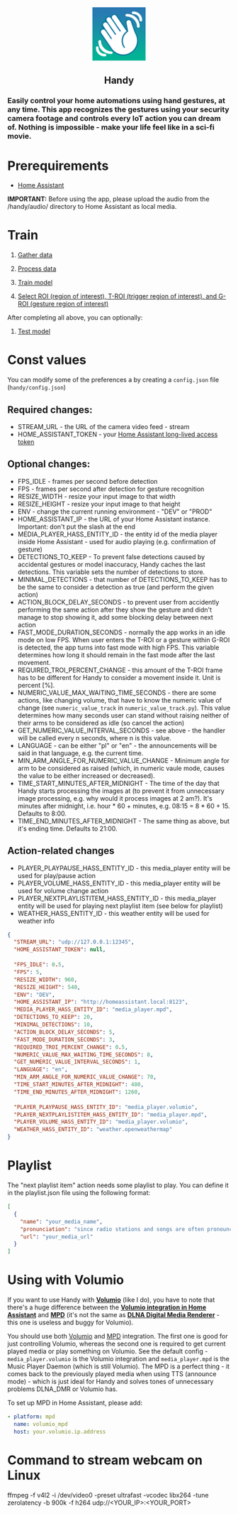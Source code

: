 <div align="center">
    <img src="./assets/Handy512.png" width="120px" height="120px" alt="Handy">
    <h2 align="center">Handy</h2>
</div>

### Easily control your home automations using hand gestures, at any time. This app recognizes the gestures using your security camera footage and controls every IoT action you can dream of. Nothing is impossible - make your life feel like in a sci-fi movie.

# Prerequirements

- [Home Assistant](https://www.home-assistant.io/)

**IMPORTANT:** Before using the app, please upload the audio from the /handy/audio/ directory to Home Assistant as local media.

# Train

1. [Gather data](./handy/train/0_Gather_Data.ipynb)

1. [Process data](./handy/train/1_Process_Data.ipynb)

1. [Train model](./handy/train/2_Train_Model.ipynb)

1. [Select ROI (region of interest), T-ROI (trigger region of interest), and G-ROI (gesture region of interest)](./handy/utils/Select_ROI.ipynb)

After completing all above, you can optionally:

1. [Test model](./handy/train/3_Test_Model.ipynb)

# Const values

You can modify some of the preferences a by creating a `config.json` file (`handy/config.json`)

## Required changes:

- STREAM_URL - the URL of the camera video feed - stream
- HOME_ASSISTANT_TOKEN - your [Home Assistant long-lived access token](https://developers.home-assistant.io/docs/auth_api/#long-lived-access-token)

## Optional changes:

- FPS_IDLE - frames per second before detection
- FPS - frames per second after detection for gesture recognition
- RESIZE_WIDTH - resize your input image to that width
- RESIZE_HEIGHT - resize your input image to that height
- ENV - change the current running environment - "DEV" or "PROD"
- HOME_ASSISTANT_IP - the URL of your Home Assistant instance. Important: don't put the slash at the end
- MEDIA_PLAYER_HASS_ENTITY_ID - the entity id of the media player inside Home Assistant - used for audio playing (e.g. confirmation of gesture)
- DETECTIONS_TO_KEEP - To prevent false detections caused by accidental gestures or model inaccuracy, Handy caches the last detections. This variable sets the number of detections to store.
- MINIMAL_DETECTIONS - that number of DETECTIONS_TO_KEEP has to be the same to consider a detection as true (and perform the given action)
- ACTION_BLOCK_DELAY_SECONDS - to prevent user from accidently performing the same action after they show the gesture and didn't manage to stop showing it, add some blocking delay between next action
- FAST_MODE_DURATION_SECONDS - normally the app works in an idle mode on low FPS. When user enters the T-ROI or a gesture within G-ROI is detected, the app turns into fast mode with high FPS. This variable determines how long it should remain in the fast mode after the last movement.
- REQUIRED_TROI_PERCENT_CHANGE - this amount of the T-ROI frame has to be different for Handy to consider a movement inside it. Unit is percent [%].
- NUMERIC_VALUE_MAX_WAITING_TIME_SECONDS - there are some actions, like changing volume, that have to know the numeric value of change (see `numeric_value_track` in `numeric_value_track.py`). This value determines how many seconds user can stand without raising neither of their arms to be considered as idle (so cancel the action)
- GET_NUMERIC_VALUE_INTERVAL_SECONDS - see above - the handler will be called every n seconds, where n is this value.
- LANGUAGE - can be either "pl" or "en" - the announcements will be said in that language, e.g. the current time.
- MIN_ARM_ANGLE_FOR_NUMERIC_VALUE_CHANGE - Minimum angle for arm to be considered as raised (which, in numeric vaule mode, causes the value to be either increased or decreased).
- TIME_START_MINUTES_AFTER_MIDNIGHT - The time of the day that Handy starts processing the images at (to prevent it from unnecessary image processing, e.g. why would it process images at 2 am?). It's minutes after midnight, i.e. hour \* 60 + minutes, e.g. 08:15 = 8 \* 60 + 15. Defaults to 8:00.
- TIME_END_MINUTES_AFTER_MIDNIGHT - The same thing as above, but it's ending time. Defaults to 21:00.

## Action-related changes

- PLAYER_PLAYPAUSE_HASS_ENTITY_ID - this media_player entity will be used for play/pause action
- PLAYER_VOLUME_HASS_ENTITY_ID - this media_player entity will be used for volume change action
- PLAYER_NEXTPLAYLISTITEM_HASS_ENTITY_ID - this media_player entity will be used for playing next playlist item (see below for playlist)
- WEATHER_HASS_ENTITY_ID - this weather entity will be used for weather info

```json
{
  "STREAM_URL": "udp://127.0.0.1:12345",
  "HOME_ASSISTANT_TOKEN": null,

  "FPS_IDLE": 0.5,
  "FPS": 5,
  "RESIZE_WIDTH": 960,
  "RESIZE_HEIGHT": 540,
  "ENV": "DEV",
  "HOME_ASSISTANT_IP": "http://homeassistant.local:8123",
  "MEDIA_PLAYER_HASS_ENTITY_ID": "media_player.mpd",
  "DETECTIONS_TO_KEEP": 20,
  "MINIMAL_DETECTIONS": 10,
  "ACTION_BLOCK_DELAY_SECONDS": 5,
  "FAST_MODE_DURATION_SECONDS": 3,
  "REQUIRED_TROI_PERCENT_CHANGE": 0.5,
  "NUMERIC_VALUE_MAX_WAITING_TIME_SECONDS": 8,
  "GET_NUMERIC_VALUE_INTERVAL_SECONDS": 1,
  "LANGUAGE": "en",
  "MIN_ARM_ANGLE_FOR_NUMERIC_VALUE_CHANGE": 70,
  "TIME_START_MINUTES_AFTER_MIDNIGHT": 480,
  "TIME_END_MINUTES_AFTER_MIDNIGHT": 1260,

  "PLAYER_PLAYPAUSE_HASS_ENTITY_ID": "media_player.volumio",
  "PLAYER_NEXTPLAYLISTITEM_HASS_ENTITY_ID": "media_player.mpd",
  "PLAYER_VOLUME_HASS_ENTITY_ID": "media_player.volumio",
  "WEATHER_HASS_ENTITY_ID": "weather.openweathermap"
}
```

# Playlist

The "next playlist item" action needs some playlist to play. You can define it in the playlist.json file using the following format:

```json
[
  {
    "name": "your_media_name",
    "pronunciation": "since radio stations and songs are often pronounced differently, provide their pronunciation here",
    "url": "your_media_url"
  }
]
```

# Using with Volumio

If you want to use Handy with [**Volumio**](https://volumio.com/en/get-started/) (like I do), you have to note that there's a huge difference between the [**Volumio integration in Home Assistant**](https://www.home-assistant.io/integrations/volumio/) and [**MPD**](https://www.home-assistant.io/integrations/mpd/) (it's not the same as [**DLNA Digital Media Renderer**](https://www.home-assistant.io/integrations/dlna_dmr/) - this one is useless and buggy for Volumio).

You should use both [Volumio](https://www.home-assistant.io/integrations/volumio/) and [MPD](https://www.home-assistant.io/integrations/mpd/) integration. The first one is good for just controlling Volumio, whereas the second one is required to get current played media or play something on Volumio. See the default config - `media_player.volumio` is the Volumio integration and `media_player.mpd` is the Music Player Daemon (which is still Volumio). The MPD is a perfect thing - it comes back to the previously played media when using TTS (announce mode) - which is just ideal for Handy and solves tones of unnecessary problems DLNA_DMR or Volumio has.

To set up MPD in Home Assistant, please add:

```yaml
- platform: mpd
  name: volumio_mpd
  host: your.volumio.ip.address
```

# Command to stream webcam on Linux

ffmpeg -f v4l2 -i /dev/video0 -preset ultrafast -vcodec libx264 -tune zerolatency -b 900k -f h264 udp://<YOUR_IP>:<YOUR_PORT>
